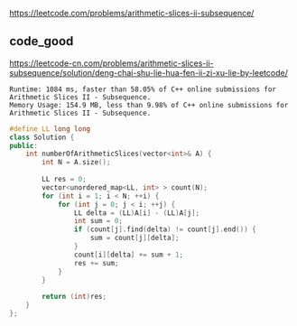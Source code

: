 
https://leetcode.com/problems/arithmetic-slices-ii-subsequence/

## code_good
https://leetcode-cn.com/problems/arithmetic-slices-ii-subsequence/solution/deng-chai-shu-lie-hua-fen-ii-zi-xu-lie-by-leetcode/

```
Runtime: 1084 ms, faster than 58.05% of C++ online submissions for Arithmetic Slices II - Subsequence.
Memory Usage: 154.9 MB, less than 9.98% of C++ online submissions for Arithmetic Slices II - Subsequence.
```

```cpp
#define LL long long
class Solution {
public:
	int numberOfArithmeticSlices(vector<int>& A) {
		int N = A.size();
		
		LL res = 0;
		vector<unordered_map<LL, int> > count(N);
		for (int i = 1; i < N; ++i) {
			for (int j = 0; j < i; ++j) {
				LL delta = (LL)A[i] - (LL)A[j];
				int sum = 0;
				if (count[j].find(delta) != count[j].end()) {
					sum = count[j][delta];
				}
				count[i][delta] += sum + 1;
				res += sum;
			}
		}
		
		return (int)res;
	}
};
```



